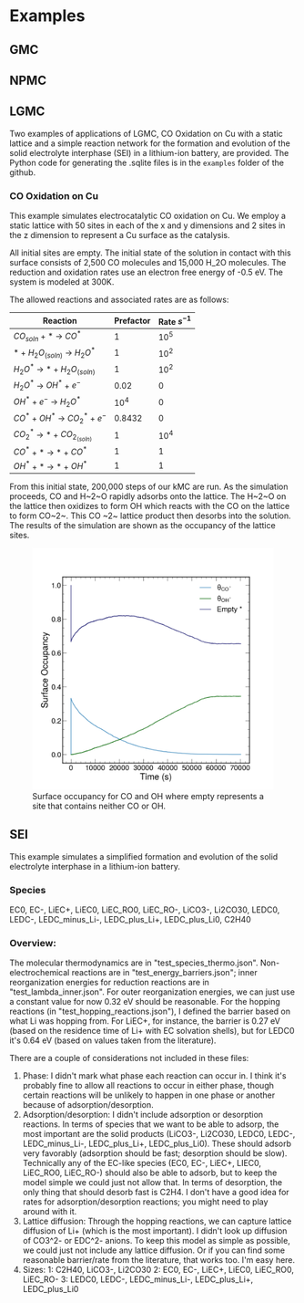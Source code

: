 # Examples

## GMC

## NPMC

## LGMC
Two examples of applications of LGMC, CO Oxidation on Cu with a static lattice and a simple reaction network for the formation and evolution of the solid electrolyte interphase (SEI) in a lithium-ion battery, are provided. The Python code for generating the .sqlite files is in the `examples` folder of the github. 

### CO Oxidation on Cu
This example simulates electrocatalytic CO oxidation on Cu. We employ a static lattice with 50 sites in each of the x and y dimensions and 2 sites in the z dimension to represent a Cu surface as the catalysis. 

All initial sites are empty. The initial state of the solution in contact with this surface consists of 2,500 CO molecules and 15,000 H_2O molecules. The reduction and oxidation rates use an electron free energy of -0.5 eV. The system is modeled at 300K. 

The allowed reactions and associated rates are as follows:

| Reaction                                 | Prefactor | Rate $s^{-1}$ |
|------------------------------------------|-----------|---------------|
| $CO_{soln}$ + * &rarr; $CO^*$            | 1         | $10^5$        |
| * + $H_2O_{(soln)}$ &rarr; $H_2O^*$      | 1         | $10^2$        |
| $H_2O^*$ &rarr; * + $H_2O_{(soln)}$      | 1         | $10^2$        |
| $H_2O^*$   &rarr;  $OH^*$ + $e^-$        | 0.02      | 0             |
| $OH^*$ + $e^-$ &rarr; $H_2O^*$           | $10^4$    | 0             |
| $CO^*$ + $OH^*$ &rarr; $CO_2^*$ + $e^-$  | 0.8432    | 0             |
| $CO_2^*$ &rarr; * + $CO_2_{(soln)}$      | 1         | $10^4$        |
| $CO^*$ + * &rarr; * + $CO^*$             | 1         | 1             |
| $OH^*$ + * &rarr; * + $OH^*$             | 1         | 1             |

From this initial state, 200,000 steps of our kMC are run. As the simulation proceeds, CO and H~2~O rapidly adsorbs onto the lattice. The H~2~O on the lattice then oxidizes to form OH which reacts with the CO on the lattice to form CO~2~. This CO ~2~ lattice product then desorbs into the solution. The results of the simulation are shown as the occupancy of the lattice sites.

<figure>
    <img src="valid.png"
         alt="Results of CO Oxidation on Cu">
    <figcaption>Surface occupancy for CO and OH where empty represents a site that contains neither CO or OH. </figcaption>
</figure>

## SEI
This example simulates a simplified formation and evolution of the solid electrolyte interphase in a lithium-ion battery.


### Species
EC0, EC-, LiEC+, LiEC0, LiEC_RO0, LiEC_RO-,
LiCO3-, Li2CO30, LEDC0, LEDC-, LEDC_minus_Li-, LEDC_plus_Li+, LEDC_plus_Li0, C2H40

### Overview:
The molecular thermodynamics are in "test_species_thermo.json". Non-electrochemical reactions are in "test_energy_barriers.json"; inner reorganization energies for reduction reactions are in "test_lambda_inner.json". For outer reorganization energies, we can just use a constant value for now 0.32 eV should be reasonable. For the hopping reactions (in "test_hopping_reactions.json"), I defined the barrier based on what Li was hopping from. For LiEC+, for instance, the barrier is 0.27 eV (based on the residence time of Li+ with EC solvation shells), but for LEDC0 it's 0.64 eV (based on values taken from the literature).

There are a couple of considerations not included in these files:

1. Phase: I didn't mark what phase each reaction can occur in. I think it's probably fine to allow all reactions to occur in either phase, though certain reactions will be unlikely to happen in one phase or another because of adsorption/desorption.
2. Adsorption/desorption: I didn't include adsorption or desorption reactions. In terms of species that we want to be able to adsorp, the most important are the solid products (LiCO3-, Li2CO30, LEDC0, LEDC-, LEDC_minus_Li-, LEDC_plus_Li+, LEDC_plus_Li0). These should adsorb very favorably (adsorption should be fast; desorption should be slow). Technically any of the EC-like species (EC0, EC-, LiEC+, LIEC0, LiEC_RO0, LiEC_RO-) should also be able to adsorb, but to keep the model simple we could just not allow that. In terms of desorption, the only thing that should desorb fast is C2H4. I don't have a good idea for rates for adsorption/desorption reactions; you might need to play around with it.
3. Lattice diffusion: Through the hopping reactions, we can capture lattice diffusion of Li+ (which is the most important). I didn't look up diffusion of CO3^2- or EDC^2- anions. To keep this model as simple as possible, we could just not include any lattice diffusion. Or if you can find some reasonable barrier/rate from the literature, that works too. I'm easy here.
4. Sizes: 
    1: C2H40, LiCO3-, Li2CO30
    2: EC0, EC-, LiEC+, LiEC0, LiEC_RO0, LiEC_RO-
    3: LEDC0, LEDC-, LEDC_minus_Li-, LEDC_plus_Li+, LEDC_plus_Li0
